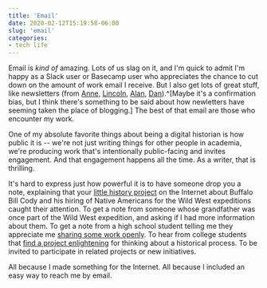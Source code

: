 ```yaml
---
title: 'Email'
date: 2020-02-12T15:19:58-06:00
slug: 'email'
categories: 
- tech life
---
```


Email is *kind of* amazing. Lots of us slag on it, and I'm quick to admit I'm happy as a Slack user or Basecamp user who appreciates the chance to cut down on the amount of work email I receive. But I also get lots of great stuff, like newsletters (from [Anne](https://annehelen.substack.com), [Lincoln](https://buttondown.email/lmullen), [Alan](https://buttondown.email/ayjay/), [Dan](https://buttondown.email/dancohen)).^[Maybe it's a confirmation bias, but I think there's something to be said about how newletters have seeming taken the place of blogging.] The best of that email are those who encounter my work.

One of my absolute favorite things about being a digital historian is how public it is -- we're not just writing things for other people in academia, we're producing work that's intentionally public-facing and invites engagement. And that engagement happens all the time. As a writer, that is thrilling.

It's hard to express just how powerful it is to have someone drop you a note, explaining that your [little history project](http://www.codystudies.org) on the Internet about Buffalo Bill Cody and his hiring of Native Americans for the Wild West expeditions caught their attention. To get a note from someone whose grandfather was once part of the Wild West expedition, and asking if I had more information about them. To get a note from a high school student telling me they appreciate me [sharing some work openly](http://framingredpower.org). To hear from college students that [find a project enlightening](https://cameronblevins.org/gotp/) for thinking about a historical process. To be invited to participate in related projects or new initiatives. 

All because I made something for the Internet. All because I included an easy way to reach me by email.
